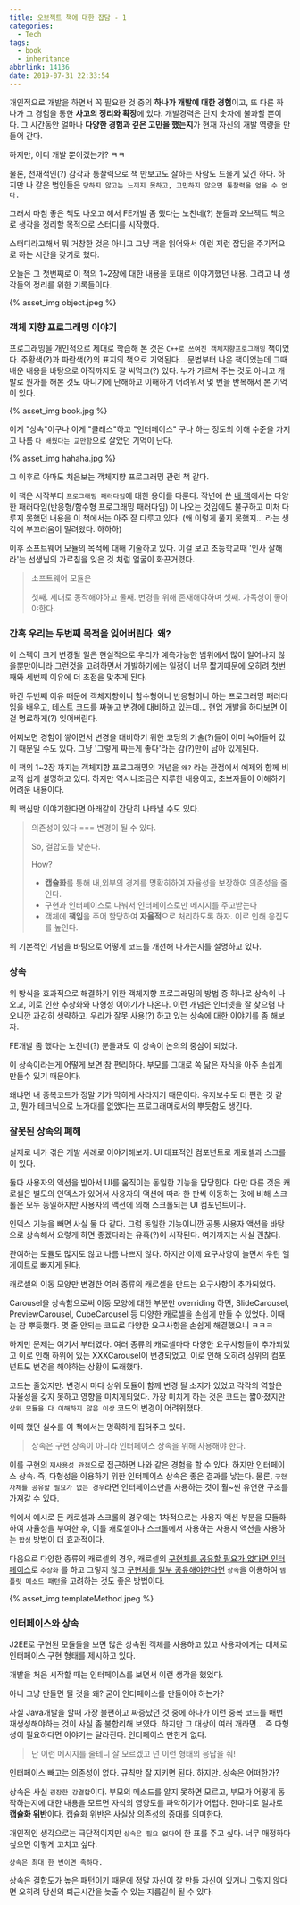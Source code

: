```yaml
---
title: 오브젝트 책에 대한 잡담 - 1
categories:
  - Tech
tags:
  - book
  - inheritance
abbrlink: 14136
date: 2019-07-31 22:33:54
---
```

개인적으로 개발을 하면서 꼭 필요한 것 중의 **하나가 개발에 대한 경험**이고, 또 다른 하나가 그 경험을 통한 **사고의 정리와 확장**에 있다. 개발경력은 단지 숫자에 불과할 뿐이다. 그 시간동안 얼마나 **다양한 경험과 깊은 고민을 했는지**가 현재 자신의 개발 역량을 만들어 간다.

하지만, 어디 개발 뿐이겠는가? ㅋㅋ

물론, 천재적인(?) 감각과 통찰력으로 책 만보고도 잘하는 사람도 드물게 있긴 하다. 하지만 나 같은 범인들은 `당하지 않고는 느끼지 못하고, 고민하지 않으면 통찰력을 얻을 수 없다.`

그래서 마침 좋은 책도 나오고 해서 FE개발 좀 했다는 노친네(?) 분들과 오브젝트 책으로 생각을 정리할 목적으로 스터디를 시작했다.

스터디라고해서 뭐 거창한 것은 아니고 그냥 책을 읽어와서 이런 저런 잡담을 주기적으로 하는 시간을 갖기로 했다.

오늘은 그 첫번째로 이 책의 1~2장에 대한 내용을 토대로 이야기했던 내용. 그리고 내 생각들의 정리를 위한 기록들이다.

{% asset_img object.jpeg %}

<!-- more -->

### 객체 지향 프로그래밍 이야기

프로그래밍을 개인적으로 제대로 학습해 본 것은 `C++로 쓰여진 객체지향프로그래밍`  책이었다. 주황색(?)과 파란색(?)의 표지의 책으로 기억된다… 문법부터 나온 책이었는데 그때 배운 내용을 바탕으로 아직까지도 잘 써먹고(?) 있다. 누가 가르쳐 주는 것도 아니고 개발로 뭔가를 해본 것도 아니기에 난해하고 이해하기 어려워서 몇 번을 반복해서 본 기억이 있다. 

{% asset_img book.jpg %}

이게 "상속"이구나 이게 "클래스"하고 "인터페이스" 구나 하는 정도의 이해 수준을 가지고 나름 `다 배웠다는 교만함`으로 살았던 기억이 난다. 

{% asset_img hahaha.jpg %}

그 이후로 아마도 처음보는 객체지향 프로그래밍 관련 책 같다.

이 책은 시작부터 `프로그래밍 패러다임`에 대한 용어를 다룬다. 작년에 쓴 [내 책](https://book.naver.com/bookdb/book_detail.nhn?bid=13799611)에서는 다양한 패러다임(반응형/함수형 프로그래밍 패러다임) 이 나오는 것임에도 불구하고 미처 다루지 못했던 내용을 이 책에서는 아주 잘 다루고 있다.
(왜 이렇게 풀지 못했지… 라는 생각에 부끄러움이 밀려왔다. 하하하)

이후 소프트웨어 모듈의 목적에 대해 기술하고 있다. 이걸 보고 초등학교때 '인사 잘해라'는 선생님의 가르침을 잊은 것 처럼 얼굴이 화끈거렸다.

> 소프트웨어 모듈은 
>
> 첫째. 제대로 동작해야하고
> 둘째. 변경을 위해 존재해야하며
> 셋째. 가독성이 좋아야한다.

### 간혹 우리는 두번째 목적을 잊어버린다. 왜? 

이 스펙이 크게 변경될 일은 현실적으로 우리가 예측가능한 범위에서 많이 일어나지 않을뿐만아니라 그런것을 고려하면서 개발하기에는 일정이 너무 짧기때문에 오히려 첫번째와 세번째 이유에 더 초점을 맞추게 된다.

하긴 두번째 이유 때문에 객체지향이니 함수형이니 반응형이니 하는 프로그래밍 패러다임을 배우고, 테스트 코드를 짜놓고 변경에 대비하고 있는데… 현업 개발을 하다보면 이걸 명료하게(?) 잊어버린다.

어찌보면 경험이 쌓이면서 변경을 대비하기 위한 코딩의 기술(?)들이 이미 녹아들어 갔기 때문일 수도 있다. 그냥 '그렇게 짜는게 좋다'라는 감(?)만이 남아 있게된다. 

이 책의 1~2장 까지는 객체지향 프로그래밍의 개념을 `왜?` 라는 관점에서 예제와 함께 비교적 쉽게 설명하고 있다. 하지만 역시나조금은 지루한 내용이고, 초보자들이 이해하기 어려운 내용이다. 

뭐 핵심만 이야기한다면 아래같이 간단히 나타낼 수도 있다.

> 의존성이 있다 === 변경이 될 수 있다. 
>
> So, 결합도를 낮춘다. 
>
> How? 
>
> - **캡슐화**를 통해 내,외부의 경계를 명확히하여 자율성을 보장하여 의존성을 줄인다. 
> - 구현과 인터페이스로 나눠서 인터페이스로만 메시지를 주고받는다
> - 객체에 **책임**을 주어 할당하여 **자율적**으로 처리하도록 하자. 이로 인해 응집도를 높인다.

위 기본적인 개념을 바탕으로 어떻게 코드를 개선해 나가는지를 설명하고 있다.



### 상속

위 방식을 효과적으로 해결하기 위한 객체지향 프로그래밍의 방법 중 하나로 상속이 나오고, 이로 인한 추상화와 다형성 이야기가 나온다. 이런 개념은 인터넷을 잘 찾으렴 나오니깐 과감히 생략하고. 우리가 잘못 사용(?) 하고 있는 상속에 대한 이야기를 좀 해보자.

FE개발 좀 했다는 노친네(?) 분들과도 이 상속이 논의의 중심이 되었다.

이 상속이라는게 어떻게 보면 참 편리하다. 부모를 그대로 쏙 닮은 자식을 아주 손쉽게 만들수 있기 때문이다. 

왜냐면 내 중복코드가 정말 기가 막히게 사라지기 때문이다. 유지보수도 더 편란 것 같고, 뭔가 테크닉으로 노가대를 없앴다는 프로그래머로서의 뿌듯함도 생긴다.



### 잘못된 상속의 폐해

실제로 내가 겪은 개발 사례로 이야기해보자. UI 대표적인 컴포넌트로 캐로셀과 스크롤이 있다.

둘다 사용자의 액션을 받아서 UI를 움직이는 동일한 기능을 담당한다. 다만 다른 것은 캐로셀은 별도의 인덱스가 있어서 사용자의 액션에 따라 한 판씩 이동하는 것에 비해 스크롤은 모두 동일하지만 사용자의 액션에 의해 스크롤되는 UI 컴포넌트이다.

인덱스 기능을 빼면 사실 둘 다 같다. 그럼 동일한 기능이니깐 공통 사용자 액션을 바탕으로 상속해서 요렇게 하면 좋겠다라는 유혹(?)이 시작된다. 여기까지는 사실 괜찮다.

관여하는 모듈도 많지도 않고 나름 나쁘지 않다. 하지만 이제 요구사항이 늘면서 우린 헬게이트로 빠지게 된다.

캐로셀의 이동 모양만 변경한 여러 종류의 캐로셀을 만드는 요구사항이 추가되었다.

Carousel을 상속함으로써 이동 모양에 대한 부분만 overriding 하면, SlideCarousel, PreviewCarousel, CubeCarousel 등 다양한 캐로셀을 손쉽게 만들 수 있었다. 이때는 참 뿌듯했다. 몇 줄 안되는 코드로 다양한 요구사항을 손쉽게 해결했으니 ㅋㅋㅋ

하지만 문제는 여기서 부터였다. 여러 종류의 캐로셀마다 다양한 요구사항들이 추가되었고 이로 인해 하위에 있는 XXXCarousel이 변경되었고, 이로 인해 오히려 상위의 컴포넌트도 변경을 해야하는 상황이 도래했다.

코드는 줄었지만. 변경시 마다 상위 모듈이 함께 변경 될 소지가 있었고 각각의 역할은 자율성을 갖지 못하고 영향을 미치게되었다. 가장 미치게 하는 것은 코드는 짧아졌지만 `상위 모듈을 다 이해하지 않은 이상` 코드의 변경이 어려워졌다.

이때 했던 실수를 이 책에서는 명확하게 집혀주고 있다.

> 상속은 구현 상속이 아니라 인터페이스 상속을 위해 사용해야 한다.

이를 구현의 `재사용성 관점`으로 접근하면 나와 같은 경험을 할 수 있다. 하지만 인터페이스 상속. 즉, 다형성을 이용하기 위한 인터페이스 상속은 좋은 결과를 낳는다. 물론, `구현 자체를 공유할 필요가 없는 경우`라면 인터페이스만을 사용하는 것이 훨~씬 유연한 구조를 가져갈 수 있다.

위에서 예시로 든 캐로셀과 스크롤의 경우에는 1차적으로는 사용자 액션 부분을 모듈화 하여 자율성을 부여한 후, 이를 캐로셀이나 스크롤에서 사용하는 사용자 액션을 사용하는 `합성` 방법이 더 효과적이다.

다음으로 다양한 종류의 캐로셀의 경우, 캐로셀의 <u>구현체를 공유할 필요가 없다면 인터페이스</u>로 `추상화` 를 하고 그렇지 않고 <u>구현체를 일부 공유해야한다면</u>  `상속`을 이용하여 `템플릿 메소드 패턴`을 고려하는 것도 좋은 방법이다.

{% asset_img templateMethod.jpeg %}


### 인터페이스와 상속

J2EE로 구현된 모듈들을 보면 많은 상속된 객체를 사용하고 있고 사용자에게는 대체로 인터페이스 구현 형태를 제시하고 있다. 

개발을 처음 시작할 때는 인터페이스를 보면서 이런 생각을 했었다.

아니 그냥 만들면 될 것을 왜? 굳이 인터페이스를 만들어야 하는가? 

사실 Java개발을 할때 가장 불편하고 짜증났던 것 중에 하나가 이런 중복 코드를 매번 재생성해야하는 것이 사실 좀 불합리해 보였다. 하지만 그 대상이 여러 개라면… 즉 다형성이 필요하다면 이야기는 달라진다. 인터페이스 만한게 없다.

> 난 이런 메시지를 줄테니 잘 모르겠고 넌 이런 형태의 응답을 줘!

인터페이스 빼고는 의존성이 없다. 규칙만 잘 지키면 된다. 하지만. 상속은 어떠한가?

상속은 사실 `굉장한 강결합`이다. 부모의 메소드를 알지 못하면 모르고, 부모가 어떻게 동작하는지에 대한 내용을 모르면 자식의 영향도를 파악하기가 어렵다. 한마디로 일차로 **캡슐화 위반**이다. 캡슐화 위반은 사실상 의존성의 증대를 의미한다.

개인적인 생각으로는 극단적이지만 `상속은 필요 없다`에 한 표를 주고 싶다. 너무 매정하다 싶으면 이렇게 고치고 싶다.

`상속은 최대 한 번이면 족하다.` 

상속은 결합도가 높은 패턴이기 때문에 정말 자신이 잘 만들 자신이 있거나 그렇지 않다면 오히려 당신의 퇴근시간을 늦출 수 있는 지름길이 될 수 있다. 